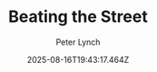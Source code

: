 ---
title: "Beating the Street"
date: "2025-08-16T19:43:17.464Z"
author: "Peter Lynch"
read_year: "NO"
recommendation: '3'
url: /bookshelf/beating-the-street
---